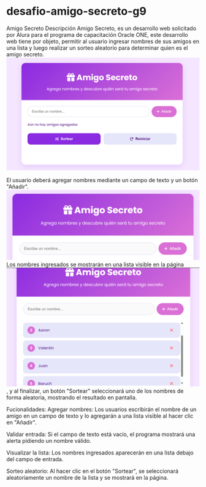 <h1> desafio-amigo-secreto-g9</h1>

Amigo Secreto
Descripción
Amigo Secreto, es un desarrollo web solicitado por Alura para el programa de capacitación Oracle ONE, este desarrollo web tiene por objeto, permitir al usuario ingresar nombres de sus amigos en una lista y luego realizar un sorteo aleatorio para determinar quien es el amigo secreto.
![Interfaz principal](./img-md/principal.png.png)

El usuario deberá agregar nombres mediante un campo de texto y un botón "Añadir".
![Descripción de la imagen](./img-md/input.png)
Los nombres ingresados se mostrarán en una lista visible en la página
![Descripción de la imagen](./img-md/listado.png), y al finalizar, un botón "Sortear" seleccionará uno de los nombres de forma aleatoria, mostrando el resultado en pantalla.


Fucionalidades:
Agregar nombres: Los usuarios escribirán el nombre de un amigo en un campo de texto y lo agregarán a una lista visible al hacer clic en "Añadir".

Validar entrada: Si el campo de texto está vacío, el programa mostrará una alerta pidiendo un nombre válido.

Visualizar la lista: Los nombres ingresados aparecerán en una lista debajo del campo de entrada.

Sorteo aleatorio: Al hacer clic en el botón "Sortear", se seleccionará aleatoriamente un nombre de la lista y se mostrará en la página.
